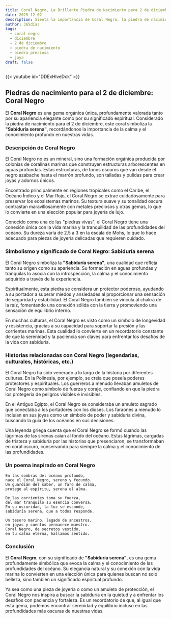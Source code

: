 ```yaml
---
title: Coral Negro, La Brillante Piedra de Nacimiento para 2 de diciembre
date: 2025-12-02
description: Sienta la importancia de Coral Negro, la piedra de nacimiento de 2 de diciembre que simboliza Sabiduría serena. Deje que su belleza y significado iluminen su día.
author: 365días
tags:
  - coral negro
  - diciembre
  - 2 de diciembre
  - piedra de nacimiento
  - piedra preciosa
  - joya
draft: false
---
```


{{< youtube id="DDExHlveDck" >}}

## Piedras de nacimiento para el 2 de diciembre: Coral Negro

El **Coral Negro** es una gema orgánica única, profundamente valorada tanto por su apariencia elegante como por su significado espiritual. Considerado la piedra de nacimiento para el 2 de diciembre, este coral simboliza la **"Sabiduría serena"**, recordándonos la importancia de la calma y el conocimiento profundo en nuestras vidas.

### Descripción de Coral Negro

El Coral Negro no es un mineral, sino una formación orgánica producida por colonias de coralinas marinas que construyen estructuras arborescentes en aguas profundas. Estas estructuras, de tonos oscuros que van desde el negro azabache hasta el marrón profundo, son talladas y pulidas para crear joyas y adornos únicos.

Encontrado principalmente en regiones tropicales como el Caribe, el Océano Índico y el Mar Rojo, el Coral Negro se extrae cuidadosamente para preservar los ecosistemas marinos. Su textura suave y su tonalidad oscura contrastan maravillosamente con metales preciosos y otras gemas, lo que lo convierte en una elección popular para joyería de lujo.

Conocido como una de las "piedras vivas", el Coral Negro tiene una conexión única con la vida marina y la tranquilidad de las profundidades del océano. Su dureza varía de 2.5 a 3 en la escala de Mohs, lo que lo hace adecuado para piezas de joyería delicadas que requieren cuidado.

### Simbolismo y significado de Coral Negro: Sabiduría serena

El Coral Negro simboliza la **"Sabiduría serena"**, una cualidad que refleja tanto su origen como su apariencia. Su formación en aguas profundas y tranquilas lo asocia con la introspección, la calma y el conocimiento adquirido a través de la experiencia.

Espiritualmente, esta piedra se considera un protector poderoso, ayudando a su portador a superar miedos y ansiedades al proporcionar una sensación de seguridad y estabilidad. El Coral Negro también se vincula al chakra de la raíz, fomentando una conexión sólida con la tierra y promoviendo una sensación de equilibrio interno.

En muchas culturas, el Coral Negro es visto como un símbolo de longevidad y resistencia, gracias a su capacidad para soportar la presión y las corrientes marinas. Esta cualidad lo convierte en un recordatorio constante de que la serenidad y la paciencia son claves para enfrentar los desafíos de la vida con sabiduría.

### Historias relacionadas con Coral Negro (legendarias, culturales, históricas, etc.)

El Coral Negro ha sido venerado a lo largo de la historia por diferentes culturas. En la Polinesia, por ejemplo, se creía que poseía poderes protectores y espirituales. Los guerreros a menudo llevaban amuletos de Coral Negro como símbolo de fuerza y coraje, confiando en que la piedra los protegería de peligros visibles e invisibles.

En el Antiguo Egipto, el Coral Negro se consideraba un amuleto sagrado que conectaba a los portadores con los dioses. Los faraones a menudo lo incluían en sus joyas como un símbolo de poder y sabiduría divina, buscando la guía de los océanos en sus decisiones.

Una leyenda griega cuenta que el Coral Negro se formó cuando las lágrimas de las sirenas caían al fondo del océano. Estas lágrimas, cargadas de tristeza y sabiduría por las historias que presenciaron, se transformaban en coral oscuro, conservando para siempre la calma y el conocimiento de las profundidades.

### Un poema inspirado en Coral Negro

```
En las sombras del océano profundo,  
nace el Coral Negro, sereno y fecundo.  
Un guardián del saber, un faro de calma,  
protege al espíritu, serena el alma.  

De las corrientes toma su fuerza,  
del mar tranquilo su esencia conversa.  
En su oscuridad, la luz se esconde,  
sabiduría serena, que a todos responde.  

Un tesoro marino, legado de ancestros,  
en joyas y cuentos permanece maestro.  
Coral Negro, de secretos vestido,  
en tu calma eterna, hallamos sentido.  
```

### Conclusión

El **Coral Negro**, con su significado de **"Sabiduría serena"**, es una gema profundamente simbólica que evoca la calma y el conocimiento de las profundidades del océano. Su elegancia natural y su conexión con la vida marina lo convierten en una elección única para quienes buscan no solo belleza, sino también un significado espiritual profundo.

Ya sea como una pieza de joyería o como un amuleto de protección, el Coral Negro nos inspira a buscar la sabiduría en la quietud y a enfrentar los desafíos con paciencia y fortaleza. Es un recordatorio de que, al igual que esta gema, podemos encontrar serenidad y equilibrio incluso en las profundidades más oscuras de nuestras vidas.